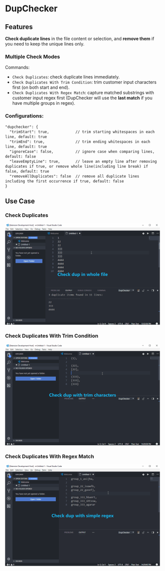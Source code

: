 # DupChecker

## Features

**Check duplicate lines** in the file content or selection, and **remove them** if you need to keep the unique lines only.

### Multiple Check Modes
Commands:
- `Check Duplicates`: check duplicate lines immediately.
- `Check Duplicates With Trim Condition`: trim customer input characters first (on both start and end).
- `Check Duplicates With Regex Match`: capture matched substrings with customer input regex first (DupChecker will use the **last match** if you have multiple groups in regex).

### Configurations:
```
"dupchecker": {
  "trimStart": true,            // trim starting whitespaces in each line, default: true
  "trimEnd": true,              // trim ending whitespaces in each line, default: true
  "ignoreCase": false,          // ignore case when comparing lines, default: false
  "leaveEmptyLine": true,       // leave an empty line after removing duplicates if true, or remove whole line(including line break) if false, default: true
  "removeAllDuplicates": false  // remove all duplicate lines including the first occurrence if true, default: false
}
```

## Use Case

### Check Duplicates
![feature X](images/demo1.gif)

### Check Duplicates With Trim Condition
![feature X](images/demo2.gif)

### Check Duplicates With Regex Match
![feature X](images/demo3.gif)
